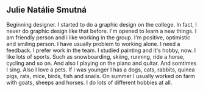 ## Julie Natálie Smutná
Beginning designer. I started to do a graphic design on the college. 
In fact, I never do graphic design like that before. I'm opened to learn a new things. 
I am friendly person and i like working in the group. I'm positive, optimistic and smiling person.
I have usually problem to working alone. I need a feedback. I prefer work in the team. I studied painting and it's hobby, now.
I like lots of sports. Such as snowboarding, skiing, running, ride a horse, cycling and so on. And also I playing on the piano and quitar. And somtimes I sing.
Also I love a pets. If i was younger I has a dogs, cats, rabbits, quinea pigs, rats, mice, birds, fish and snails. On summer I usually worked on farm with goats, sheeps and horses.
I do lots of different hobbies at all. 
